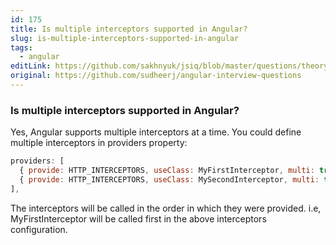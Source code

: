 ```yaml
---
id: 175
title: Is multiple interceptors supported in Angular?
slug: is-multiple-interceptors-supported-in-angular
tags:
  - angular
editLink: https://github.com/sakhnyuk/jsiq/blob/master/questions/theory/angular/175.md
original: https://github.com/sudheerj/angular-interview-questions
---
```


### Is multiple interceptors supported in Angular?

Yes, Angular supports multiple interceptors at a time. You could define multiple interceptors in providers property:

```javascript
providers: [
  { provide: HTTP_INTERCEPTORS, useClass: MyFirstInterceptor, multi: true },
  { provide: HTTP_INTERCEPTORS, useClass: MySecondInterceptor, multi: true }
],
```

The interceptors will be called in the order in which they were provided. i.e, MyFirstInterceptor will be called first in the above interceptors configuration.